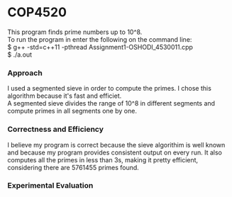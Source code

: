 # COP4520

This program finds prime numbers up to 10^8.<br>
To run the program in enter the following on the command line:<br>
	$ g++ -std=c++11 -pthread Assignment1-OSHODI_4530011.cpp<br>
	$ ./a.out
  
### Approach
  I used a segmented sieve in order to compute the primes. I chose this algorithm because it's fast and efficiet.   
  A segmented sieve divides the range of 10^8 in different segments and compute primes in all segments one by one.
  
### Correctness and Efficiency
  I believe my program is correct because the sieve algorithim is well known and because my program provides consistent output on every run. It also computes all the primes in less than 3s, making it pretty efficient,  considering there are 5761455 primes found. 
  
### Experimental Evaluation
